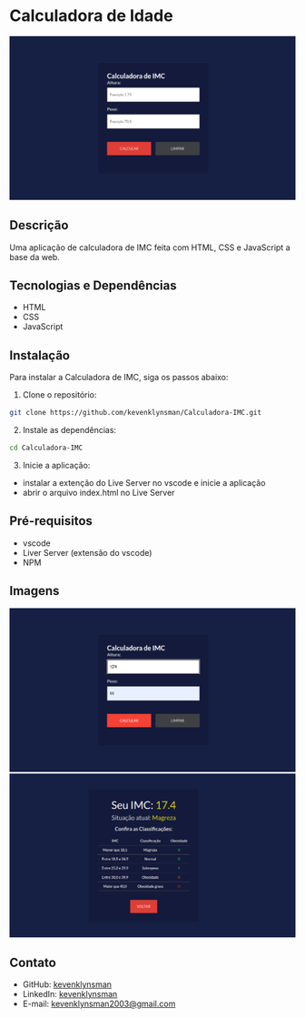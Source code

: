 # Calculadora de Idade

![Imagem](./images/imagem01.png)

## Descrição

Uma aplicação de calculadora de IMC feita com HTML, CSS e JavaScript a base da web.


## Tecnologias e Dependências

- HTML
- CSS
- JavaScript

## Instalação

Para instalar a Calculadora de IMC, siga os passos abaixo:

1. Clone o repositório:

```bash
git clone https://github.com/kevenklynsman/Calculadora-IMC.git
```

2. Instale as dependências:

```bash
cd Calculadora-IMC

```

3. Inicie a aplicação:

- instalar a extenção do Live Server no vscode e inicie a aplicação
- abrir o arquivo index.html no Live Server

## Pré-requisitos

- vscode
- Liver Server (extensão do vscode)
- NPM

## Imagens

![Imagem](./images/imagem02.png)
![Imagem](./images/imagem03.png)


## Contato 

- GitHub: [kevenklynsman](https://github.com/kevenklynsman)
- LinkedIn: [kevenklynsman](https://www.linkedin.com/in/kevenklynsman/)
- E-mail: [kevenklynsman2003@gmail.com](mailto:kevenklynsman2003@gmailcom)